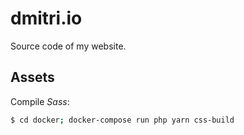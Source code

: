 # dmitri.io

Source code of my website.

## Assets

Compile _Sass_:

```bash
$ cd docker; docker-compose run php yarn css-build
```
